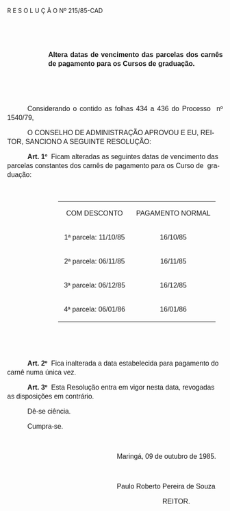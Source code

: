 <body lang=PT-BR style='tab-interval:35.4pt'>

<div class=Section1>

<p class=MsoTitle>R E S O L U Ç Ã O Nº 215/85-CAD</p>

<p class=MsoNormal style='margin-left:72.0pt;text-align:justify;text-indent:
42.55pt;line-height:150%'><span style='font-size:12.0pt;mso-bidi-font-size:
10.0pt;font-family:Arial'><![if !supportEmptyParas]>&nbsp;<![endif]><o:p></o:p></span></p>

<p class=MsoNormal style='margin-left:72.0pt;text-align:justify;text-indent:
42.55pt;line-height:150%'><span style='font-size:12.0pt;mso-bidi-font-size:
10.0pt;font-family:Arial'><![if !supportEmptyParas]>&nbsp;<![endif]><o:p></o:p></span></p>

<p class=MsoNormal style='margin-left:72.0pt;text-align:justify;line-height:
150%'><b><span style='font-size:12.0pt;mso-bidi-font-size:10.0pt;font-family:
Arial'>Altera datas de vencimento das parcelas dos carnês de pagamento para os
Cursos de gra­duação.<o:p></o:p></span></b></p>

<p class=MsoNormal style='text-align:justify;line-height:150%'><span
style='font-size:12.0pt;mso-bidi-font-size:10.0pt;font-family:Arial'><![if !supportEmptyParas]>&nbsp;<![endif]><o:p></o:p></span></p>

<p class=MsoNormal style='text-align:justify;line-height:150%'><span
style='font-size:12.0pt;mso-bidi-font-size:10.0pt;font-family:Arial'><![if !supportEmptyParas]>&nbsp;<![endif]><o:p></o:p></span></p>

<p class=MsoNormal style='text-align:justify;text-indent:35.4pt;line-height:
150%'><span style='font-size:12.0pt;mso-bidi-font-size:10.0pt;font-family:Arial'>Considerando
o contido as folhas 434 a 436 do Processo<span style="mso-spacerun: yes"> 
</span>nº 1540/79,<o:p></o:p></span></p>

<p class=MsoNormal style='text-indent:35.4pt;line-height:150%'><span
style='font-size:12.0pt;mso-bidi-font-size:10.0pt;font-family:Arial'>O CONSELHO
DE ADMINISTRAÇÃO APROVOU E EU, REITOR, SANCIONO A SEGUINTE RESOLUÇÃO:<o:p></o:p></span></p>

<p class=MsoNormal style='text-indent:35.4pt;line-height:150%'><b><span
style='font-size:12.0pt;mso-bidi-font-size:10.0pt;font-family:Arial'>Art. 1º</span></b><span
style='font-size:12.0pt;mso-bidi-font-size:10.0pt;font-family:Arial'><span
style="mso-spacerun: yes">  </span>Ficam alteradas as seguintes datas de
vencimento das parcelas constantes dos carnês de pagamento para os Curso
de<span style="mso-spacerun: yes">  </span>graduação:<o:p></o:p></span></p>

<p class=MsoNormal style='text-indent:35.4pt;line-height:150%'><span
style='font-size:12.0pt;mso-bidi-font-size:10.0pt;font-family:Arial'><![if !supportEmptyParas]>&nbsp;<![endif]><o:p></o:p></span></p>

<table border=0 cellspacing=0 cellpadding=0 style='margin-left:89.4pt;
 border-collapse:collapse;mso-padding-alt:0cm 3.5pt 0cm 3.5pt'>
 <tr>
  <td width=161 style='width:120.45pt;padding:0cm 3.5pt 0cm 3.5pt'>
  <p class=MsoNormal align=center style='text-align:center;line-height:150%'><span
  style='font-size:12.0pt;mso-bidi-font-size:10.0pt;font-family:Arial'>COM
  DESCONTO<o:p></o:p></span></p>
  </td>
  <td width=189 style='width:5.0cm;padding:0cm 3.5pt 0cm 3.5pt'>
  <p class=MsoNormal align=center style='text-align:center;line-height:150%'><span
  style='font-size:12.0pt;mso-bidi-font-size:10.0pt;font-family:Arial'>PAGAMENTO
  NORMAL<o:p></o:p></span></p>
  </td>
 </tr>
 <tr>
  <td width=161 style='width:120.45pt;padding:0cm 3.5pt 0cm 3.5pt'>
  <p class=MsoNormal align=center style='text-align:center;line-height:150%'><span
  style='font-size:12.0pt;mso-bidi-font-size:10.0pt;font-family:Arial'>1ª
  parcela: 11/10/85<o:p></o:p></span></p>
  </td>
  <td width=189 style='width:5.0cm;padding:0cm 3.5pt 0cm 3.5pt'>
  <p class=MsoNormal align=center style='text-align:center;line-height:150%'><span
  style='font-size:12.0pt;mso-bidi-font-size:10.0pt;font-family:Arial'>16/10/85<o:p></o:p></span></p>
  </td>
 </tr>
 <tr>
  <td width=161 style='width:120.45pt;padding:0cm 3.5pt 0cm 3.5pt'>
  <p class=MsoNormal align=center style='text-align:center;line-height:150%'><span
  style='font-size:12.0pt;mso-bidi-font-size:10.0pt;font-family:Arial'>2ª
  parcela: 06/11/85<o:p></o:p></span></p>
  </td>
  <td width=189 style='width:5.0cm;padding:0cm 3.5pt 0cm 3.5pt'>
  <p class=MsoNormal align=center style='text-align:center;line-height:150%'><span
  style='font-size:12.0pt;mso-bidi-font-size:10.0pt;font-family:Arial'>16/11/85<o:p></o:p></span></p>
  </td>
 </tr>
 <tr>
  <td width=161 style='width:120.45pt;padding:0cm 3.5pt 0cm 3.5pt'>
  <p class=MsoNormal align=center style='text-align:center;line-height:150%'><span
  style='font-size:12.0pt;mso-bidi-font-size:10.0pt;font-family:Arial'>3ª parcela:
  06/12/85<o:p></o:p></span></p>
  </td>
  <td width=189 style='width:5.0cm;padding:0cm 3.5pt 0cm 3.5pt'>
  <p class=MsoNormal align=center style='text-align:center;line-height:150%'><span
  style='font-size:12.0pt;mso-bidi-font-size:10.0pt;font-family:Arial'>16/12/85<o:p></o:p></span></p>
  </td>
 </tr>
 <tr>
  <td width=161 style='width:120.45pt;padding:0cm 3.5pt 0cm 3.5pt'>
  <p class=MsoNormal align=center style='text-align:center;line-height:150%'><span
  style='font-size:12.0pt;mso-bidi-font-size:10.0pt;font-family:Arial'>4ª
  parcela: 06/01/86<o:p></o:p></span></p>
  </td>
  <td width=189 style='width:5.0cm;padding:0cm 3.5pt 0cm 3.5pt'>
  <p class=MsoNormal align=center style='text-align:center;line-height:150%'><span
  style='font-size:12.0pt;mso-bidi-font-size:10.0pt;font-family:Arial'>16/01/86<o:p></o:p></span></p>
  </td>
 </tr>
</table>

<p class=MsoNormal style='text-indent:35.4pt;line-height:150%'><span
style='font-size:12.0pt;mso-bidi-font-size:10.0pt;font-family:Arial'><![if !supportEmptyParas]>&nbsp;<![endif]><o:p></o:p></span></p>

<p class=MsoNormal style='text-indent:35.4pt;line-height:150%'><span
style='font-size:12.0pt;mso-bidi-font-size:10.0pt;font-family:Arial'><![if !supportEmptyParas]>&nbsp;<![endif]><o:p></o:p></span></p>

<p class=MsoNormal style='text-indent:35.4pt;line-height:150%'><b><span
style='font-size:12.0pt;mso-bidi-font-size:10.0pt;font-family:Arial'>Art. 2º</span></b><span
style='font-size:12.0pt;mso-bidi-font-size:10.0pt;font-family:Arial'><span
style="mso-spacerun: yes">  </span>Fica inalterada a data estabelecida para
pagamento do carnê numa única vez.<o:p></o:p></span></p>

<p class=MsoNormal style='text-indent:35.4pt;line-height:150%'><b><span
style='font-size:12.0pt;mso-bidi-font-size:10.0pt;font-family:Arial'>Art. 3º</span></b><span
style='font-size:12.0pt;mso-bidi-font-size:10.0pt;font-family:Arial'><span
style="mso-spacerun: yes">  </span>Esta Resolução entra em vigor nesta data,
revogadas as disposições em contrário.<o:p></o:p></span></p>

<p class=MsoNormal style='text-indent:35.4pt;line-height:150%'><span
style='font-size:12.0pt;mso-bidi-font-size:10.0pt;font-family:Arial'>Dê-se
ciência.<o:p></o:p></span></p>

<p class=MsoNormal style='text-indent:35.4pt;line-height:150%'><span
style='font-size:12.0pt;mso-bidi-font-size:10.0pt;font-family:Arial'>Cumpra-se.<o:p></o:p></span></p>

<p class=MsoNormal style='text-indent:35.4pt;line-height:150%'><span
style='font-size:12.0pt;mso-bidi-font-size:10.0pt;font-family:Arial'><![if !supportEmptyParas]>&nbsp;<![endif]><o:p></o:p></span></p>

<p class=MsoNormal style='text-indent:35.4pt;line-height:150%'><span
style='font-size:12.0pt;mso-bidi-font-size:10.0pt;font-family:Arial'><span
style='mso-tab-count:4'>                                               </span>Maringá,
09 de outubro de 1985.<o:p></o:p></span></p>

<p class=MsoNormal style='text-indent:35.4pt;line-height:150%'><span
style='font-size:12.0pt;mso-bidi-font-size:10.0pt;font-family:Arial'><![if !supportEmptyParas]>&nbsp;<![endif]><o:p></o:p></span></p>

<p class=MsoNormal style='text-indent:35.4pt;line-height:150%'><span
style='font-size:12.0pt;mso-bidi-font-size:10.0pt;font-family:Arial'><span
style='mso-tab-count:4'>                                               </span>Paulo
Roberto Pereira de Souza<o:p></o:p></span></p>

<p class=MsoNormal style='text-indent:35.4pt;line-height:150%'><span
style='font-size:12.0pt;mso-bidi-font-size:10.0pt;font-family:Arial'><span
style='mso-tab-count:6'>                                                                       </span>REITOR.<o:p></o:p></span></p>

</div>

</body>
